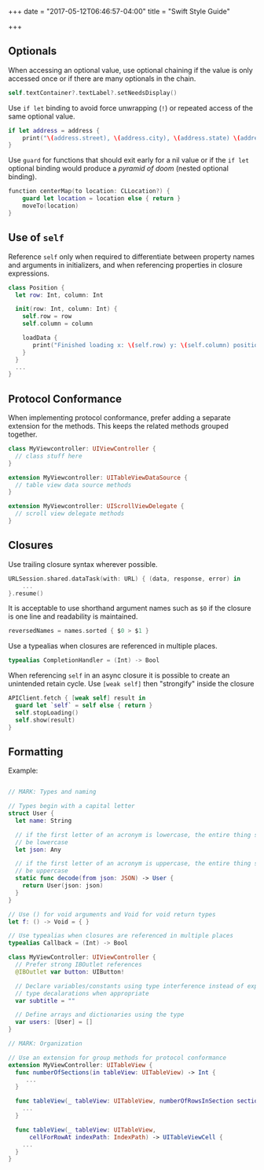 +++
date = "2017-05-12T06:46:57-04:00"
title = "Swift Style Guide"

+++


## Optionals

When accessing an optional value, use optional chaining if the value is only accessed once or if there are many optionals in the chain.

```swift
self.textContainer?.textLabel?.setNeedsDisplay()
```

Use `if let` binding to avoid force unwrapping (`!`) or repeated access of the same optional value. 

```swift
if let address = address {
    print("\(address.street), \(address.city), \(address.state) \(address.zip) )
}
```

Use `guard` for functions that should exit early for a nil value or if the `if let` optional binding would produce a *pyramid of doom* (nested optional binding). 

```swift
function centerMap(to location: CLLocation?) {
    guard let location = location else { return }
    moveTo(location)
}
```

## Use of `self`

Reference `self` only when required to differentiate between property names and arguments in initializers, and when referencing properties in closure expressions.

```swift
class Position {
  let row: Int, column: Int

  init(row: Int, column: Int) {
    self.row = row
    self.column = column

    loadData { 
       print("Finished loading x: \(self.row) y: \(self.column) position") 
    }
  }
  ...
}
```

## Protocol Conformance

When implementing protocol conformance, prefer adding a separate extension for the methods. This keeps the related methods grouped together.

```swift
class MyViewcontroller: UIViewController {
  // class stuff here
}

extension MyViewcontroller: UITableViewDataSource {
  // table view data source methods
}

extension MyViewcontroller: UIScrollViewDelegate {
  // scroll view delegate methods
}
```

## Closures

Use trailing closure syntax wherever possible.

```swift
URLSession.shared.dataTask(with: URL) { (data, response, error) in
    ...
}.resume()
```

It is acceptable to use shorthand argument names such as `$0` if the closure is one line and readability is maintained.

```swift
reversedNames = names.sorted { $0 > $1 }
```

Use a typealias when closures are referenced in multiple places.

```swift
typealias CompletionHandler = (Int) -> Bool
```

When referencing `self` in an async closure it is possible to create an unintended retain cycle. Use `[weak self]` then "strongify" inside the closure 

```swift
APIClient.fetch { [weak self] result in
  guard let `self` = self else { return }
  self.stopLoading()
  self.show(result)
}
```

## Formatting

Example:

```swift

// MARK: Types and naming

// Types begin with a capital letter
struct User {
  let name: String

  // if the first letter of an acronym is lowercase, the entire thing should
  // be lowercase
  let json: Any

  // if the first letter of an acronym is uppercase, the entire thing should
  // be uppercase
  static func decode(from json: JSON) -> User {
    return User(json: json)
  }
}

// Use () for void arguments and Void for void return types
let f: () -> Void = { }

// Use typealias when closures are referenced in multiple places
typealias Callback = (Int) -> Bool

class MyViewController: UIViewController {
  // Prefer strong IBOutlet references
  @IBOutlet var button: UIButton!

  // Declare variables/constants using type interference instead of explicit 
  // type decalarations when appropriate
  var subtitle = ""

  // Define arrays and dictionaries using the type
  var users: [User] = []
}

// MARK: Organization

// Use an extension for group methods for protocol conformance
extension MyViewController: UITableView {
  func numberOfSections(in tableView: UITableView) -> Int {
     ...
  }

  func tableView(_ tableView: UITableView, numberOfRowsInSection section: Int) -> Int {
    ...
  }

  func tableView(_ tableView: UITableView, 
      cellForRowAt indexPath: IndexPath) -> UITableViewCell {
    ...
  }
}
```
